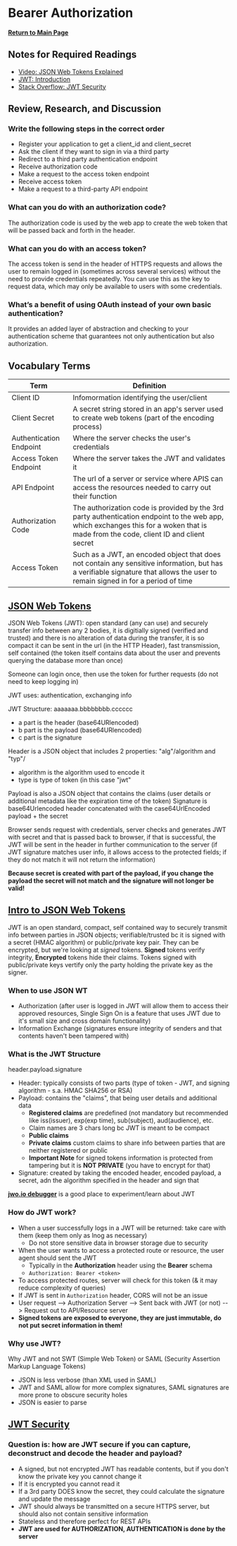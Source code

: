 # Bearer Authorization

**[Return to Main Page](https://annethor.github.io/reading-notes/)**

## Notes for Required Readings

- [Video: JSON Web Tokens Explained](#json-web-tokens)
- [JWT: Introduction](#intro-to-json-web-tokens)
- [Stack Overflow: JWT Security](#jwt-security)

## Review, Research, and Discussion

### Write the following steps in the correct order

- Register your application to get a client_id and client_secret
- Ask the client if they want to sign in via a third party
- Redirect to a third party authentication endpoint
- Receive authorization code
- Make a request to the access token endpoint
- Receive access token
- Make a request to a third-party API endpoint

### What can you do with an authorization code?

The authorization code is used by the web app to create the web token that will be passed back and forth in the header.

### What can you do with an access token?

The access token is send in the header of HTTPS requests and allows the user to remain logged in (sometimes across several services) without the need to provide credentials repeatedly. You can use this as the key to request data, which may only be available to users with some credentials.

### What’s a benefit of using OAuth instead of your own basic authentication?

It provides an added layer of abstraction and checking to your authentication scheme that guarantees not only authentication but also authorization.

## Vocabulary Terms 

Term | Definition
---- | ----------
Client ID | Infomormation identifying the user/client
Client Secret | A secret string stored in an app's server used to create web tokens (part of the encoding process)
Authentication Endpoint | Where the server checks the user's credentials 
Access Token Endpoint | Where the server takes the JWT and validates it
API Endpoint | The url of a server or service where APIS can access the resources needed to carry out their function
Authorization Code |The authorization code is provided by the 3rd party authentication endpoint to the web app, which exchanges this for a woken that is made from the code, client ID and client secret
Access Token | Such as a JWT, an encoded object that does not contain any sensitive information, but has a verifiable signature that allows the user to remain signed in for a period of time  

## [JSON Web Tokens](https://www.youtube.com/watch?v=926mknSW9Lo) 

JSON Web Tokens (JWT): open standard (any can use) and securely transfer info between any 2 bodies, it is digitially signed (verified and trusted) and there is no alteration of data during the transfer, it is so compact it can be sent in the url (in the HTTP Header), fast transmission, self contained (the token itself contains data about the user and prevents querying the database more than once)

Someone can login once, then use the token for further requests (do not need to keep logging in)

JWT uses: authentication, exchanging info 

JWT Structure: aaaaaaa.bbbbbbbb.cccccc

- a part is the header (base64URlencoded)
- b part is the payload (base64URlencoded)
- c part is the signature 

Header is a JSON object that includes 2 properties: "alg"/algorithm and "typ"/

- algorithm is the algorithm used to encode it
- type is type of token (in this case "jwt"

Payload is also a JSON object that contains the claims (user details or additional metadata like the expiration time of the token)
Signature is base64Urlencoded header concatenated with the case64UrlEncoded payload + the secret

Browser sends request with credentials, server checks and generates JWT with secret and that is passed back to browser, if that is successful, the JWT will be sent in the header in further communication to the server (if JWT signature matches user info, it allows access to the protected fields; if they do not match it will not return the information)

**Because secret is created with part of the payload, if you change the payload the secret will not match and the signature will not longer be valid!**

## [Intro to JSON Web Tokens](https://jwt.io/introduction/)

JWT is an open standard, compact, self contained way to securely transmit info between parties in JSON objects; verifiable/trusted bc it is signed with a secret (HMAC algorithm) or public/private key pair. They can be encrypted, but we're looking at *signed* tokens. **Signed** tokens verify integrity, **Encrypted** tokens hide their claims. Tokens signed with public/private keys vertify only the party holding the private key as the signer.

### When to use JSON WT 
- Authorization (after user is logged in JWT will allow them to access their approved resources, Single Sign On is a feature that uses JWT due to it's small size and cross domain functionality)
- Information Exchange (signatures ensure integrity of senders and that contents haven't been tampered with)

### What is the JWT Structure
header.payload.signature 
- Header: typically consists of two parts (type of token - JWT, and signing algorithm - s.a. HMAC SHA256 or RSA)
- Payload: contains the "claims", that being user details and additional data
  - **Registered claims** are predefined (not mandatory but recommended like iss(issuer), exp(exp time), sub(subject), aud(audience), etc.
  - Claim names are 3 chars long bc JWT is meant to be compact 
  - **Public claims** 
  - **Private claims** custom claims to share info between parties that are neither registered or public
  - **Important Note** for signed tokens information is protected from tampering but it is **NOT PRIVATE** (you have to encrypt for that)
- Signature: created by taking the encoded header, encoded payload, a secret, adn the algorithm specified in the header and sign that 

**[jwo.io debugger](jwt.io)** is a good place to experiment/learn about JWT

### How do JWT work?

- When a user successfully logs in a JWT will be returned: take care with them (keep them only as lnog as necessary)
  - Do not store sensitive data in browser storage due to security
- When the user wants to access a protected route or resource, the user agent should sent the JWT
  - Typically in the **Authorization** header using the **Bearer** schema
  - ```Authorization: Bearer <token>```
- To access protected routes, server will check for this token (& it may reduce complexity of queries)
- If JWT is sent in ```Authorization``` header, CORS will not be an issue
- User request --> Authorization Server --> Sent back with JWT (or not) --> Request out to API/Resource server 
- **Signed tokens are exposed to everyone, they are just immutable, do not put secret information in them!**

### Why use JWT?

Why JWT and not SWT (Simple Web Token) or SAML (Security Assertion Markup Language Tokens)

- JSON is less verbose (than XML used in SAML)
- JWT and SAML allow for more complex signatures, SAML signatures are more prone to obscure security holes
- JSON is easier to parse

## [JWT Security](https://stackoverflow.com/questions/27301557/if-you-can-decode-jwt-how-are-they-secure)

### Question is: how are JWT secure if you can capture, deconstruct and decode the header and payload? 

- A signed, but not encrypted JWT has readable contents, but if you don't know the private key you cannot change it
- If it is encrypted you cannot read it
- If a 3rd party DOES know the secret, they could calculate the signature and update the message
- JWT should always be transmitted on a secure HTTPS server, but should also not contain sensitive information
- Stateless and therefore perfect for REST APIs
- **JWT are used for AUTHORIZATION, AUTHENTICATION is done by the server**
